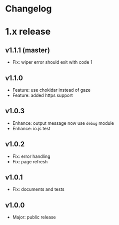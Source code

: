 
Changelog
=========

# 1.x release

## v1.1.1 (master)

- Fix: wiper error should exit with code 1

## v1.1.0

- Feature: use chokidar instead of gaze
- Feature: added https support

## v1.0.3

- Enhance: output message now use `debug` module
- Enhance: io.js test

## v1.0.2

- Fix: error handling
- Fix: page refresh

## v1.0.1

- Fix: documents and tests

## v1.0.0

- Major: public release
